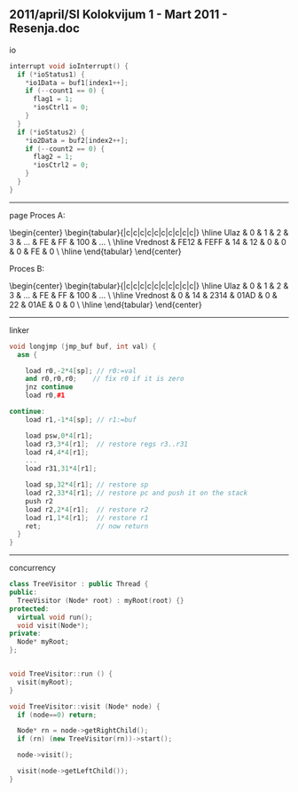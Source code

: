 2011/april/SI Kolokvijum 1 - Mart 2011 - Resenja.doc
--------------------------------------------------------------------------------
io
```cpp
interrupt void ioInterrupt() {
  if (*ioStatus1) {
    *io1Data = buf1[index1++];
    if (--count1 == 0) {
      flag1 = 1;
      *iosCtrl1 = 0;
    }
  }
  if (*ioStatus2) {
    *io2Data = buf2[index2++];
    if (--count2 == 0) {
      flag2 = 1;
      *iosCtrl2 = 0;
    }
  }
}
```

--------------------------------------------------------------------------------
page
Proces A:

\begin{center}
\begin{tabular}{|c|c|c|c|c|c|c|c|c|c|}
\hline
Ulaz & 0 & 1 & 2 & 3 & ... & FE & FF & 100 & ... \\
\hline
Vrednost & FE12 & FEFF & 14 & 12 & 0 & 0 & 0 & FE & 0 \\
\hline
\end{tabular}
\end{center}

Proces B:

\begin{center}
\begin{tabular}{|c|c|c|c|c|c|c|c|c|c|}
\hline
Ulaz & 0 & 1 & 2 & 3 & ... & FE & FF & 100 & ... \\
\hline
Vrednost & 0 & 14 & 2314 & 01AD & 0 & 22 & 01AE & 0 & 0 \\
\hline
\end{tabular}
\end{center}

--------------------------------------------------------------------------------
linker
```cpp
void longjmp (jmp_buf buf, int val) {
  asm {

    load r0,-2*4[sp]; // r0:=val
    and r0,r0,r0;    // fix r0 if it is zero
    jnz continue
    load r0,#1

continue:
    load r1,-1*4[sp]; // r1:=buf

    load psw,0*4[r1];
    load r3,3*4[r1];  // restore regs r3..r31
    load r4,4*4[r1];
    ...
    load r31,31*4[r1];

    load sp,32*4[r1]; // restore sp
    load r2,33*4[r1]; // restore pc and push it on the stack
    push r2
    load r2,2*4[r1];  // restore r2
    load r1,1*4[r1];  // restore r1
    ret;              // now return
  }
}
```

--------------------------------------------------------------------------------
concurrency
```cpp
class TreeVisitor : public Thread {
public:
  TreeVisitor (Node* root) : myRoot(root) {}
protected:
  virtual void run();
  void visit(Node*);
private:
  Node* myRoot;
};


void TreeVisitor::run () {
  visit(myRoot);
}

void TreeVisitor::visit (Node* node) {
  if (node==0) return;

  Node* rn = node->getRightChild();
  if (rn) (new TreeVisitor(rn))->start();

  node->visit();

  visit(node->getLeftChild());
}
```
